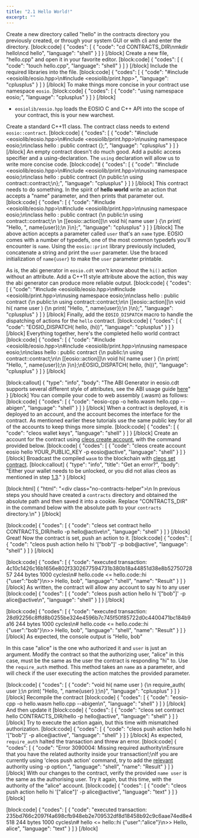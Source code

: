 ```yaml
---
title: "2.1 Hello World!"
excerpt: ""
---
```

Create a new directory called "hello" in the contracts directory you previously created, or through your system GUI or with cli and enter the directory.
[block:code]
{
  "codes": [
    {
      "code": "cd CONTRACTS_DIR\nmkdir hello\ncd hello",
      "language": "shell"
    }
  ]
}
[/block]
Create a new file, "hello.cpp" and open it in your favorite editor.
[block:code]
{
  "codes": [
    {
      "code": "touch hello.cpp",
      "language": "shell"
    }
  ]
}
[/block]
Include the required libraries into the file. 
[block:code]
{
  "codes": [
    {
      "code": "#include <eosiolib/eosio.hpp>\n#include <eosiolib/print.hpp>",
      "language": "cplusplus"
    }
  ]
}
[/block]
To make things more concise in your contract use namespace `eosio`.
[block:code]
{
  "codes": [
    {
      "code": "using namespace eosio;",
      "language": "cplusplus"
    }
  ]
}
[/block]
- `eosiolib/eosio.hpp` loads the EOSIO C and C++ API into the scope of your contract, this is your new warchest.

Create a standard C++11 class. The contract class needs to extend `eosio::contract`.
[block:code]
{
  "codes": [
    {
      "code": "#include <eosiolib/eosio.hpp>\n#include <eosiolib/print.hpp>\n\nusing namespace eosio;\n\nclass hello : public contract {};",
      "language": "cplusplus"
    }
  ]
}
[/block]
An empty contract doesn't do much good. Add a public access specifier and a using-declaration. The `using` declaration will allow us to write more concise code. 
[block:code]
{
  "codes": [
    {
      "code": "#include <eosiolib/eosio.hpp>\n#include <eosiolib/print.hpp>\n\nusing namespace eosio;\n\nclass hello : public contract {\n  public:\n      using contract::contract;\n};",
      "language": "cplusplus"
    }
  ]
}
[/block]
This contract needs to do something. In the spirit of **hello world** write an action that accepts a "name" parameter, and then prints that parameter out.
[block:code]
{
  "codes": [
    {
      "code": "#include <eosiolib/eosio.hpp>\n#include <eosiolib/print.hpp>\n\nusing namespace eosio;\n\nclass hello : public contract {\n  public:\n      using contract::contract;\n  \n      [[eosio::action]]\n      void hi( name user ) {\n         print( \"Hello, \", name{user});\n      }\n};",
      "language": "cplusplus"
    }
  ]
}
[/block]
The above action accepts a parameter called `user` that's an `name` type. EOSIO comes with a number of typedefs, one of the most common typedefs you'll encounter is `name`. Using the `eosio::print` library previously included,  concatenate a string and print the `user` parameter. Use the braced initialization of `name{user}` to make the `user` parameter printable.

As is, the abi generator in `eosio.cdt` won't know about the `hi()` action without an attribute. Add a C++11 style attribute above the action, this way the abi generator can produce more reliable output. 
[block:code]
{
  "codes": [
    {
      "code": "#include <eosiolib/eosio.hpp>\n#include <eosiolib/print.hpp>\n\nusing namespace eosio;\n\nclass hello : public contract {\n  public:\n      using contract::contract;\n\n      [[eosio::action]]\n      void hi( name user ) {\n         print( \"Hello, \", name{user});\n      }\n};",
      "language": "cplusplus"
    }
  ]
}
[/block]
Finally, add the `EOSIO_DISPATCH` macro to handle the dispatching of actions for the `hello` contract.
[block:code]
{
  "codes": [
    {
      "code": "EOSIO_DISPATCH( hello, (hi))",
      "language": "cplusplus"
    }
  ]
}
[/block]
Everything together, here's the completed hello world contract
[block:code]
{
  "codes": [
    {
      "code": "#include <eosiolib/eosio.hpp>\n#include <eosiolib/print.hpp>\n\nusing namespace eosio;\n\nclass hello : public contract {\n  public:\n      using contract::contract;\n\n      [[eosio::action]]\n      void hi( name user ) {\n         print( \"Hello, \", name{user});\n      }\n};\nEOSIO_DISPATCH( hello, (hi))",
      "language": "cplusplus"
    }
  ]
}
[/block]

[block:callout]
{
  "type": "info",
  "body": "The ABI Generator in eosio.cdt supports several different style of attributes, see the ABI usage guide [here](https://github.com/EOSIO/eosio.cdt#difference-from-old-abi-generator)"
}
[/block]
You can compile your code to web assembly (.wasm) as follows:
[block:code]
{
  "codes": [
    {
      "code": "eosio-cpp -o hello.wasm hello.cpp --abigen",
      "language": "shell"
    }
  ]
}
[/block]
When a contract is deployed, it is deployed to an account, and the account becomes the interface for the contract. As mentioned earlier these tutorials use the same public key for all of the accounts to keep things more simple. 
[block:code]
{
  "codes": [
    {
      "code": "cleos wallet keys",
      "language": "shell"
    }
  ]
}
[/block]
Create an account for the contract using [cleos create account](), with the command provided below.
[block:code]
{
  "codes": [
    {
      "code": "cleos create account eosio hello YOUR_PUBLIC_KEY -p eosio@active",
      "language": "shell"
    }
  ]
}
[/block]
Broadcast the compiled `wasm` to the blockchain with [cleos set contract](https://developers.eos.io/eosio-cleos/reference#cleos-set-contract). 
[block:callout]
{
  "type": "info",
  "title": "Get an error?",
  "body": "Either your wallet needs to be unlocked, or you did not alias cleos as mentioned in step [1.3](https://developers.eos.io/eosio-home/docs/getting-the-software#section-step-4-aliasing-cleos)."
}
[/block]

[block:html]
{
  "html": "<div class=\"no-contracts-helper\">\n  In previous steps you should have created a `contracts` directory and obtained the absolute path and then saved it into a cookie. Replace \"CONTRACTS_DIR\" in the command below with the absolute path to your `contracts` directory.\n</div>"
}
[/block]

[block:code]
{
  "codes": [
    {
      "code": "cleos set contract hello CONTRACTS_DIR/hello -p hello@active\n",
      "language": "shell"
    }
  ]
}
[/block]
Great! Now the contract is set, push an action to it.
[block:code]
{
  "codes": [
    {
      "code": "cleos push action hello hi '[\"bob\"]' -p bob@active",
      "language": "shell"
    }
  ]
}
[/block]

[block:code]
{
  "codes": [
    {
      "code": "executed transaction: 4c10c1426c16b1656e802f3302677594731b380b18a44851d38e8b5275072857  244 bytes  1000 cycles\n#    hello.code <= hello.code::hi               {\"user\":\"bob\"}\n>> Hello, bob",
      "language": "shell",
      "name": "Result"
    }
  ]
}
[/block]
As written, the contract will allow any account to say hi to any user
[block:code]
{
  "codes": [
    {
      "code": "cleos push action hello hi '[\"bob\"]' -p alice@active\n",
      "language": "shell"
    }
  ]
}
[/block]

[block:code]
{
  "codes": [
    {
      "code": "executed transaction: 28d92256c8ffd8b0255be324e4596b7c745f50f85722d0c4400471bc184b9a16  244 bytes  1000 cycles\n#    hello.code <= hello.code::hi               {\"user\":\"bob\"}\n>> Hello, bob",
      "language": "shell",
      "name": "Result"
    }
  ]
}
[/block]
As expected, the console output is "Hello, bob" 

In this case "alice" is the one who authorized it and `user` is just an argument. Modify the contract so that the authorizing user, "alice" in this case, must be the same as the user the contract is responding "hi" to. Use the `require_auth` method. This method takes an `name` as a parameter, and will check if the user executing the action matches the provided parameter. 


[block:code]
{
  "codes": [
    {
      "code": "void hi( name user ) {\n   require_auth( user );\n   print( \"Hello, \", name{user} );\n}",
      "language": "cplusplus"
    }
  ]
}
[/block]
Recompile the contract
[block:code]
{
  "codes": [
    {
      "code": "eosio-cpp -o hello.wasm hello.cpp --abigen\n",
      "language": "shell"
    }
  ]
}
[/block]
And then update it
[block:code]
{
  "codes": [
    {
      "code": "cleos set contract hello CONTRACTS_DIR/hello -p hello@active",
      "language": "shell"
    }
  ]
}
[/block]
Try to execute the action again, but this time with mismatched authorization. 
[block:code]
{
  "codes": [
    {
      "code": "cleos push action hello hi '[\"bob\"]' -p alice@active",
      "language": "shell"
    }
  ]
}
[/block]
As expected, `require_auth` halted the transaction and threw an error. 
[block:code]
{
  "codes": [
    {
      "code": "Error 3090004: Missing required authority\nEnsure that you have the related authority inside your transaction!;\nIf you are currently using 'cleos push action' command, try to add the [relevant](**http://google.com**) authority using -p option.",
      "language": "shell",
      "name": "Result"
    }
  ]
}
[/block]
With our changes to the contract, verify the provided `name user` is the same as the authorising user. Try it again, but this time, with the authority of the "alice" account. 
[block:code]
{
  "codes": [
    {
      "code": "cleos push action hello hi '[\"alice\"]' -p alice@active",
      "language": "text"
    }
  ]
}
[/block]

[block:code]
{
  "codes": [
    {
      "code": "executed transaction: 235bd766c2097f4a698cfb948eb2e709532df8d18458b92c9c6aae74ed8e4518  244 bytes  1000 cycles\n#    hello <= hello::hi               {\"user\":\"alice\"}\n>> Hello, alice",
      "language": "text"
    }
  ]
}
[/block]